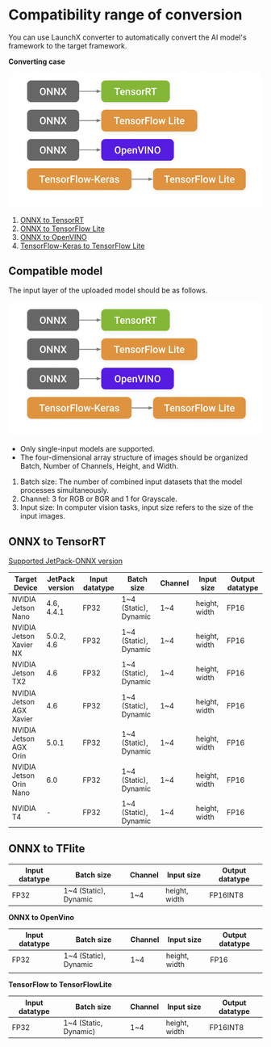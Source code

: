 # Compatibility range of conversion

You can use LaunchX converter to automatically convert the AI model's framework to the target framework.

**Converting case**

![converting_case](https://raw.githubusercontent.com/cbpark-nota/cbpark-nota/gh-pages/assets/images/converting_case.png)

1. [ONNX to TensorRT](https://docs.netspresso.ai/docs/compatible-model-scope#onnx-to-tensorrt)
2. [ONNX to TensorFlow Lite](https://docs.netspresso.ai/docs/compatible-model-scope#onnx-to-tflite)
3. [ONNX to OpenVINO](https://docs.netspresso.ai/docs/compatible-model-scope#onnx-to-openvino)
4. [TensorFlow-Keras to TensorFlow Lite](https://docs.netspresso.ai/docs/compatible-model-scope#tensorflow-to-tensorflowlite)

## Compatible model

The input layer of the uploaded model should be as follows.

![compatible_model](https://raw.githubusercontent.com/cbpark-nota/cbpark-nota/gh-pages/assets/images/converting_case.png)

- Only single-input models are supported.
- The four-dimensional array structure of images should be organized Batch, Number of Channels, Height, and Width.

> 
1. Batch size: The number of combined input datasets that the model processes simultaneously.
2. Channel: 3 for RGB or BGR and 1 for Grayscale.
3. Input size: In computer vision tasks, input size refers to the size of the input images.
> 

## ONNX to TensorRT

[Supported JetPack-ONNX version](https://docs.netspresso.ai/docs/supported-jetpack-onnx-version)

| Target Device | JetPack version | Input datatype | Batch size | Channel | Input size | Output datatype |
| --- | --- | --- | --- | --- | --- | --- |
| NVIDIA Jetson Nano | 4.6, 4.4.1 | FP32 | 1~4 (Static), Dynamic | 1~4 | height, width | FP16 |
| NVIDIA Jetson Xavier NX | 5.0.2, 4.6 | FP32 | 1~4 (Static), Dynamic | 1~4 | height, width | FP16 |
| NVIDIA Jetson TX2 | 4.6 | FP32 | 1~4 (Static), Dynamic | 1~4 | height, width | FP16 |
| NVIDIA Jetson AGX Xavier | 4.6 | FP32 | 1~4 (Static), Dynamic | 1~4 | height, width | FP16 |
| NVIDIA Jetson AGX Orin | 5.0.1 | FP32 | 1~4 (Static), Dynamic | 1~4 | height, width | FP16 |
| NVIDIA Jetson Orin Nano | 6.0 | FP32 | 1~4 (Static), Dynamic | 1~4 | height, width | FP16 |
| NVIDIA T4 | - | FP32 | 1~4 (Static), Dynamic | 1~4 | height, width | FP16 |

## ONNX to TFlite

| Input datatype | Batch size | Channel | Input size | Output datatype |
| --- | --- | --- | --- | --- |
| FP32 | 1~4 (Static), Dynamic | 1~4 | height, width | FP16INT8 |

**ONNX to OpenVino**

| Input datatype | Batch size | Channel | Input size | Output datatype |
| --- | --- | --- | --- | --- |
| FP32 | 1~4 (Static), Dynamic | 1~4 | height, width | FP16 |
|  |  |  |  |  |

**TensorFlow to TensorFlowLite**

| Input datatype | Batch size | Channel | Input size | Output datatype |
| --- | --- | --- | --- | --- |
| FP32 | 1~4 (Static, Dynamic) | 1~4 | height, width | FP16INT8 |